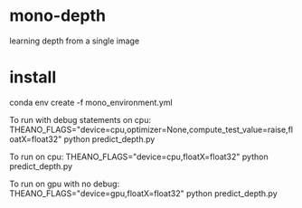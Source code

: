 # mono-depth
learning depth from a single image

# install
conda env create -f mono_environment.yml

To run with debug statements on cpu:
THEANO_FLAGS="device=cpu,optimizer=None,compute_test_value=raise,floatX=float32" python predict_depth.py

To run on cpu:
THEANO_FLAGS="device=cpu,floatX=float32" python predict_depth.py

To run on gpu with no debug:
THEANO_FLAGS="device=gpu,floatX=float32" python predict_depth.py
